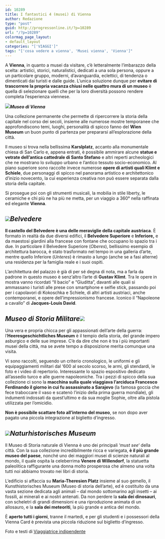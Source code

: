 ```yaml
---
id: 10289
title: I fantastici 4 (musei) di Vienna
author: Redazione
type: "post"
guid: http://progressonline.it/?p=10289
url: "/?p=10289"
colormag_page_layout:
- default_layout
categories: "['VIAGGI']"
tags: "['cosa vedere a vienna', 'Musei vienna', 'Vienna']"
---
```


A **Vienna**, in quanto a musei da visitare, c’è letteralmente l’imbarazzo della scelta: artistici, storici, naturalistici, dedicati a una sola persona, oppure a un particolare gruppo, moderni, d’avanguardia, eclettici, di tendenza o dimenticati dai turisti e dalle guide. L’unica soluzione dunque per **evitare di trascorrere la propria vacanza chiusi nelle quattro mura di un museo** è quella di selezionare quelli che per la loro diversità possono rendere completa l’esperienza viennese.

***![](https://progressonline.it/wp-content/uploads/2018/12/P1200269-e1544008085320-200x300.jpg)Museo di Vienna***

Una collezione permanente che permette di ripercorrere la storia della capitale nel corso dei secoli, insieme alle numerose mostre temporanee che approfondiscono temi, luoghi, personalità di spicco fanno del **Wien Museum** un buon punto di partenza per prepararsi all’esplorazione della città.

Il museo si trova nella bellissima **Karslplatz**, accanto alla monumentale chiesa di San Carlo e, appena entrati, è possibile ammirare alcune **statue e vetrate dell’antica cattedrale di Santo Stefano** e altri reperti archeologici che ne mostrano lo sviluppo urbano e l’antico tessuto socio-economico. Al piano superiore sono raccolte invece numerose **opere di artisti quali Klimt e Schiele**, due personaggi di spicco nel panorama artistico e architettonico d’inizio novecento, la cui esperienza creativa non può essere separata dalla storia della capitale.

Si prosegue poi con gli strumenti musicali, la mobilia in stile liberty, le ceramiche e chi più ne ha più ne metta, per un viaggio a 360° nella raffinata ed elegante **Vienna**.

## *![](https://progressonline.it/wp-content/uploads/2018/12/P1200353-1024x683.jpg)Belvedere*

**Il castello del Belvedere è una delle meraviglie della capitale austriaca**. È formato in realtà da due diversi edifici, il **Belvedere Superiore** e **Inferiore,** e da maestosi giardini alla francese con fontane che occupano lo spazio tra i due. In particolare il Belvedere Superiore (*Oberes*), bellissimo esempio di architettura barocca, è stato trasformato nel tempo in una galleria d’arte, mentre quello Inferiore (*Unteres*) è rimasto a lungo (anche se a fasi alterne) una residenza per la famiglia reale e i suoi ospiti.

L’architettura del palazzo è già di per sé degna di nota, ma a farla da padrone in questo museo è senz’altro l’arte di **Gustav Klimt**. Tra le opere in mostra vanno ricordati “Il bacio” e “Giuditta”, davanti alle quali si ammassano i turisti alle prese con smartphone e selfie stick, passando poi per i capolavori di Kokoschka e Schiele, di altri artisti austriaci, anche contemporanei, e opere dell’impressionismo francese. Iconico il “Napoleone a cavallo” di **Jacques-Louis David**.

## *Museo di Storia Militare![](https://progressonline.it/wp-content/uploads/2018/12/P1200457-1024x683.jpg)*

Una vera e propria chicca per gli appassionati dell’arte della guerra: l’**Heeresgeschichtliches Museum** è il tempio della storia, del grande impero asburgico e delle sue imprese. C’è da dire che non è tra i più importanti musei della città, ma se avete tempo a disposizione merita comunque una visita.

Vi sono raccolti, seguendo un criterio cronologico, le uniformi e gli equipaggiamenti militari dal ‘600 al secolo scorso, le armi, gli stendardi, le foto e i video di repertorio. Interessante lo spazio espositivo dedicato all’assedio turco e alle guerre napoleoniche. Tra i pezzi di spicco della sua collezione ci sono la **macchina sulla quale viaggiava l’arciduca Francesco Ferdinando il giorno in cui fu assassinato a Sarajevo** (la famosa goccia che fece traboccare il vaso e scatenò l’inizio della prima guerra mondiale), gli indumenti indossati da quest’ultimo e da sua moglie Sophie, oltre alla pistola utilizzata per l’omicidio.

**Non è possibile scattare foto all’interno del museo**, se non dopo aver pagato una piccola integrazione al biglietto d’ingresso.

## *![](https://progressonline.it/wp-content/uploads/2018/12/P1210304-300x200.jpg)Naturhistorisches Museum*

Il Museo di Storia naturale di Vienna è uno dei principali ‘*must see*‘ della città. Con la sua collezione incredibilmente ricca e variegata, **è il più grande museo del paese**, nonché uno dei maggiori musei di scienze naturali al mondo, il quale ospita la celeberrima **Venere di Willendorf**, la statuetta paleolitica raffigurante una donna molto prosperosa che almeno una volta tutti noi abbiamo trovato nei libri di storia.

L’edificio si affaccia su **Maria-Theresien Platz** insieme al suo gemello, il Kunsthistorisches Museum (Museo di storia dell’arte), ed è costituito da una vasta sezione dedicata agli animali – dal mondo sottomarino agli insetti – ai fossili, ai minerali e ai nostri antenati. Da non perdere la **sala dei dinosauri**, con scheletri di grandi dimensioni e una riproduzione animata di un allosauro, e la **sala dei meteoriti**, la più grande e antica del mondo.

È **aperto tutti i giorni**, tranne il martedì, e per gli studenti e i possessori della Vienna Card è prevista una piccola riduzione sul biglietto d’ingresso.

Foto e testi di [Viaggiatrice indipendente](https://viaggiatriceindipendente.wordpress.com)